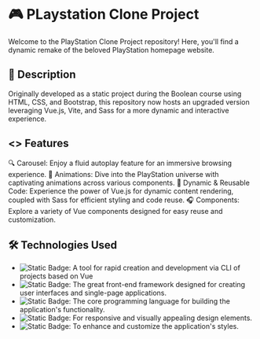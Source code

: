 # 🎮 PLaystation Clone Project

Welcome to the PlayStation Clone Project repository! Here, you'll find a dynamic remake of the beloved PlayStation homepage website.


## 📜 Description

Originally developed as a static project during the Boolean course using HTML, CSS, and Bootstrap, this repository now hosts an upgraded version leveraging Vue.js, Vite, and Sass for a more dynamic and interactive experience. 

## <> Features

🔍 Carousel: Enjoy a fluid autoplay feature for an immersive browsing experience.
🎤 Animations: Dive into the PlayStation universe with captivating animations across various components.
📜 Dynamic & Reusable Code: Experience the power of Vue.js for dynamic content rendering, coupled with Sass for efficient styling and code reuse.
🎧 Components: Explore a variety of Vue components designed for easy reuse and customization.

## 🛠️ Technologies Used


- ![Static Badge](https://img.shields.io/badge/Vite-white?logo=vite): A tool for rapid creation and development via CLI of projects based on Vue <br>
- ![Static Badge](https://img.shields.io/badge/VueJs-mint?logo=vuejs): The great front-end framework designed for creating user interfaces and single-page applications.
- ![Static Badge](https://img.shields.io/badge/JavaScript-yellow?logo=javascript): The core programming language for building the application's functionality. <br>
- ![Static Badge](https://img.shields.io/badge/Bootstrap-purple?logo=bootstrap): For responsive and visually appealing design elements.  <br>
- ![Static Badge](https://img.shields.io/badge/SASS-pink?logo=sass): To enhance and customize the application's styles.
